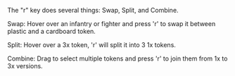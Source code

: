 The "r" key does several things: Swap, Split, and Combine.

Swap: Hover over an infantry or fighter and press 'r' to swap it between plastic and a cardboard token.

Split: Hover over a 3x token, 'r' will split it into 3 1x tokens.

Combine: Drag to select multiple tokens and press 'r' to join them from 1x to 3x versions.
